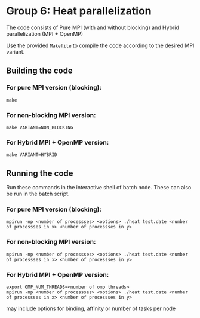 # Group 6: Heat parallelization

The code consists of Pure MPI (with and without blocking) and Hybrid parallelization (MPI + OpenMP)

Use the provided `Makefile` to compile the code according to the desired MPI variant.

## Building the code

### For pure MPI version (blocking): 

```shell
make 
```

### For non-blocking MPI version: 

```shell
make VARIANT=NON_BLOCKING 
```

### For Hybrid MPI + OpenMP version:
```shell
make VARIANT=HYBRID
```

## Running the code

Run these commands in the interactive shell of batch node. These can also be run in the batch script.

### For pure MPI version (blocking): 

```shell
mpirun -np <number of processses> <options> ./heat test.date <number of processses in x> <number of processses in y>
```

### For non-blocking MPI version: 

```shell
mpirun -np <number of processses> <options> ./heat test.date <number of processses in x> <number of processses in y>
```

### For Hybrid MPI + OpenMP version:
```shell
export OMP_NUM_THREADS=<number of omp threads>
mpirun -np <number of processses> <options> ./heat test.date <number of processses in x> <number of processses in y>
```
<options> may include options for binding, affinity or number of tasks per node


